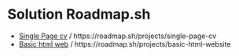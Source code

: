 <h1>Solution Roadmap.sh</h1>

<ul>
  <li><a href="https://github.com/Lordwalker11/roadmap.sh-solution/blob/main/Single%20page%20cv">Single Page cv</a> / https://roadmap.sh/projects/single-page-cv </li>
  <li><a href="https://github.com/Lordwalker11/roadmap.sh-solution/tree/main/basic%20html%20website">Basic html web</a> / https://roadmap.sh/projects/basic-html-website</li>
</ul>
